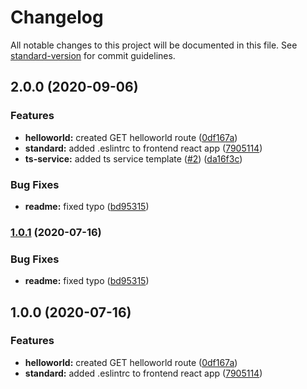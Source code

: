 # Changelog

All notable changes to this project will be documented in this file. See [standard-version](https://github.com/conventional-changelog/standard-version) for commit guidelines.

## 2.0.0 (2020-09-06)


### Features

* **helloworld:** created GET helloworld route ([0df167a](https://github.com/MapColonies/work-standard/commit/0df167a705ad40f14bc4230fd2855ea3adcaaa37))
* **standard:** added .eslintrc to frontend react app ([7905114](https://github.com/MapColonies/work-standard/commit/79051142c316773204d424b5d68c361b38df93ad))
* **ts-service:** added ts service template ([#2](https://github.com/MapColonies/work-standard/issues/2)) ([da16f3c](https://github.com/MapColonies/work-standard/commit/da16f3c318cf6708772edec08f05648e00a9ff3c))


### Bug Fixes

* **readme:** fixed typo ([bd95315](https://github.com/MapColonies/work-standard/commit/bd9531535a0b55ab3304e76ef79faf56181f0737))

### [1.0.1](https://github.com/rnd-hub/work-standard/compare/v1.0.0...v1.0.1) (2020-07-16)


### Bug Fixes

* **readme:** fixed typo ([bd95315](https://github.com/rnd-hub/work-standard/commit/bd9531535a0b55ab3304e76ef79faf56181f0737))

## 1.0.0 (2020-07-16)


### Features

* **helloworld:** created GET helloworld route ([0df167a](https://github.com/rnd-hub/work-standard/commit/0df167a705ad40f14bc4230fd2855ea3adcaaa37))
* **standard:** added .eslintrc to frontend react app ([7905114](https://github.com/rnd-hub/work-standard/commit/79051142c316773204d424b5d68c361b38df93ad))
